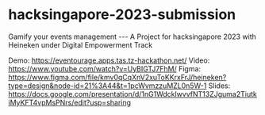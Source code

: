 # hacksingapore-2023-submission
Gamify your events management  --- A Project for hacksingapore 2023 with Heineken under Digital Empowerment Track

Demo: https://eventourage.apps.tas.tz-hackathon.net/
Video: https://www.youtube.com/watch?v=UyBIGTJ7FhM/
Figma: https://www.figma.com/file/kmv0qCqXnV2xuToKKrxFrJ/heineken?type=design&node-id=21%3A44&t=1pcWvmzzuMZL0n5W-1
Slides: https://docs.google.com/presentation/d/1nG1WdcklwvvfNT13ZJguma2TiutkiMyKFT4vpMsPNrs/edit?usp=sharing
